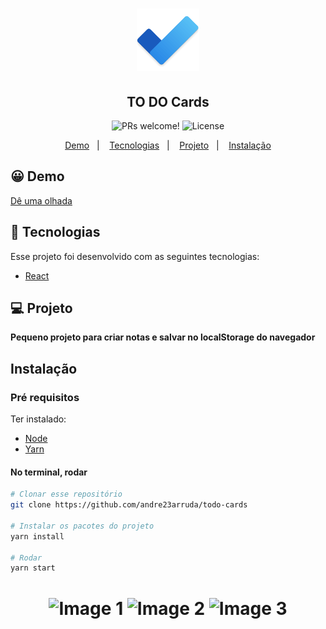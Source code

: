 <h1 align="center">
    <img alt="TO DO Cards" src="./public/logo192.png" width="100px" />
</h1>

<h2 align="center">
  TO DO Cards
</h2>

<p align="center">
 <img src="https://img.shields.io/static/v1?label=PRs&message=welcome&color=7159c1&labelColor=000000" alt="PRs welcome!" />

  <img alt="License" src="https://img.shields.io/static/v1?label=license&message=MIT&color=7159c1&labelColor=000000">
</p>

<p align="center">
  <a href="#-demo">Demo</a>&nbsp;&nbsp;&nbsp;|&nbsp;&nbsp;&nbsp;
  <a href="#-tecnologias">Tecnologias</a>&nbsp;&nbsp;&nbsp;|&nbsp;&nbsp;&nbsp;
  <a href="#-projeto">Projeto</a>&nbsp;&nbsp;&nbsp;|&nbsp;&nbsp;&nbsp;
  <a href="#instalação">Instalação</a>
</p>

## 😀 Demo
<a href="https://andre23arruda-todo.vercel.app/">Dê uma olhada</a>

## 🚀 Tecnologias
Esse projeto foi desenvolvido com as seguintes tecnologias:

- [React](https://reactjs.org)

## 💻 Projeto
**Pequeno projeto para criar notas e salvar no localStorage do navegador**

## Instalação
### Pré requisitos
Ter instalado:
- [Node](https://nodejs.org/en/download/)
- [Yarn](https://classic.yarnpkg.com/en/docs/install/)

#### No terminal, rodar
```sh
# Clonar esse repositório
git clone https://github.com/andre23arruda/todo-cards

# Instalar os pacotes do projeto
yarn install

# Rodar
yarn start
```

<h1 align="center">
    <img alt="Image 1" src=".github/image_1.png" width="600px" />
    <img alt="Image 2" src=".github/image_2.png" width="600px" />
    <img alt="Image 3" src=".github/image_3.png" width="200px" />
</h1>
